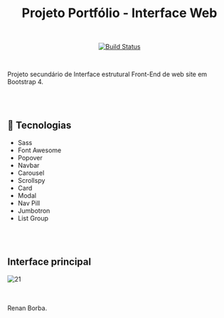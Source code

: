 <div align="center">

# Projeto Portfólio - Interface Web

</div>

<br>

<div align="center">
  
[![Build Status](https://img.shields.io/github/stars/RenanBorba/web-secondary.svg)](https://github.com/RenanBorba/web-secondary)

</div>

<br>

Projeto secundário de Interface estrutural Front-End de web site em Bootstrap 4. 

<br><br>


## :rocket: Tecnologias 
<ul>
  <li>Sass</li>
  <li>Font Awesome</li>
  <li>Popover</li>
  <li>Navbar</li>
  <li>Carousel</li>
  <li>Scrollspy</li>
  <li>Card</li>
  <li>Modal</li>
  <li>Nav Pill</li>
  <li>Jumbotron</li>
  <li>List Group</li>
</ul>
<br><br> 


## Interface principal

![21](https://user-images.githubusercontent.com/48495838/54633449-f6d44b00-4a5e-11e9-8a73-74dbbafa5f28.jpg)

<br><br>
Renan Borba.
